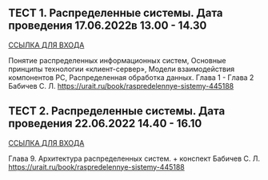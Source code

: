 ## ТЕСТ 1. Распределенные системы.  Дата проведения 17.06.2022в 13.00 - 14.30
[ССЫЛКА ДЛЯ ВХОДА](https://docs.google.com/forms/d/e/1FAIpQLScEjZmp_Fsx2qGEp-KWWR5L8UfUrZs0GmGJIM_Nd3I0nzbuwg/viewform?embedded=true)

Понятие распределенных информационных систем, Основные принципы технологии  «клиент-сервер», 
Модели взаимодействия компонентов РС, Распределенная обработка данных. 
Глава 1 - Глава 2 Бабичев С. Л. https://urait.ru/book/raspredelennye-sistemy-445188

## ТЕСТ 2. Распределенные системы.    Дата проведения 22.06.2022 14.40 - 16.10
[ССЫЛКА ДЛЯ ВХОДА](https://docs.google.com/forms/d/e/1FAIpQLScx-U2XsIRvTkMHWHqbu15K9I9lNxc-n2NCgK-PiC22B0BTzA/viewform?embedded=true)

Глава 9. Архитектура распределенных систем. + конспект
Бабичев С. Л. https://urait.ru/book/raspredelennye-sistemy-445188
